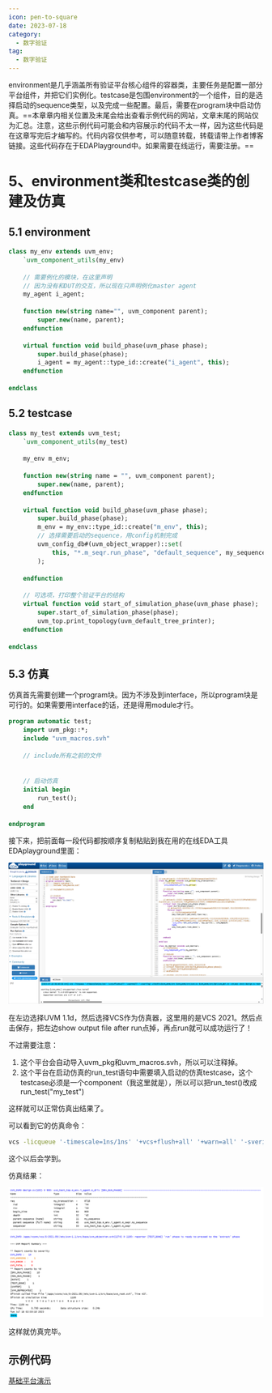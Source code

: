 ```yaml
---
icon: pen-to-square
date: 2023-07-18
category:
  - 数字验证
tag:
  - 数字验证
---
```




<!-- more -->environment是几乎涵盖所有验证平台核心组件的容器类，主要任务是配置一部分平台组件，并把它们实例化。testcase是包围environment的一个组件，目的是选择启动的sequence类型，以及完成一些配置。最后，需要在program块中启动仿真。==本章章内相关位置及末尾会给出查看示例代码的网站，文章末尾的网站仅为汇总。注意，这些示例代码可能会和内容展示的代码不太一样，因为这些代码是在这章写完后才编写的。代码内容仅供参考，可以随意转载，转载请带上作者博客链接。这些代码存在于EDAPlayground中。如果需要在线运行，需要注册。==

# 5、environment类和testcase类的创建及仿真

## 5.1 environment

```systemverilog
class my_env extends uvm_env;
    `uvm_component_utils(my_env)
    
    // 需要例化的模块，在这里声明
    // 因为没有和DUT的交互，所以现在只声明例化master agent
    my_agent i_agent;
    
    function new(string name="", uvm_component parent);
        super.new(name, parent);
    endfunction
    
    virtual function void build_phase(uvm_phase phase);
        super.build_phase(phase);
        i_agent = my_agent::type_id::create("i_agent", this);
    endfunction
    
endclass
```



## 5.2 testcase

```systemverilog
class my_test extends uvm_test;
    `uvm_component_utils(my_test)
    
    my_env m_env;
    
    function new(string name = "", uvm_component parent);
        super.new(name, parent);
    endfunction
    
    virtual function void build_phase(uvm_phase phase);
        super.build_phase(phase);
        m_env = my_env::type_id::create("m_env", this);
        // 选择需要启动的sequence，用config机制完成
        uvm_config_db#(uvm_object_wrapper)::set(
            this, "*.m_seqr.run_phase", "default_sequence", my_sequence::get_type()
        );
        
    endfunction
    
    // 可选项，打印整个验证平台的结构
    virtual function void start_of_simulation_phase(uvm_phase phase);
        super.start_of_simulation_phase(phase);
        uvm_top.print_topology(uvm_default_tree_printer);
    endfunction
    
endclass
```



## 5.3 仿真



仿真首先需要创建一个program块。因为不涉及到interface，所以program块是可行的。如果需要用interface的话，还是得用module才行。

```systemverilog
program automatic test;
    import uvm_pkg::*;
    include "uvm_macros.svh"
    
    // include所有之前的文件
    
    
    // 启动仿真
    initial begin
        run_test(); 
    end
    
endprogram
```

接下来，把前面每一段代码都按顺序复制粘贴到我在用的在线EDA工具EDAplayground里面：

![EDAplayground](/数字电路验证/EDAplayground.png)

在左边选择UVM 1.1d，然后选择VCS作为仿真器，这里用的是VCS 2021。然后点击保存，把左边show output file after run点掉，再点run就可以成功运行了！

不过需要注意：

1. 这个平台会自动导入uvm_pkg和uvm_macros.svh，所以可以注释掉。
2. 这个平台在启动仿真的run_test语句中需要填入启动的仿真testcase，这个testcase必须是一个component（我这里就是），所以可以把run_test()改成run_test("my_test")

这样就可以正常仿真出结果了。



可以看到它的仿真命令：

```bash
vcs -licqueue '-timescale=1ns/1ns' '+vcs+flush+all' '+warn=all' '-sverilog' +incdir+$UVM_HOME/src $UVM_HOME/src/uvm.sv $UVM_HOME/src/dpi/uvm_dpi.cc -CFLAGS -DVCS design.sv testbench.sv  && ./simv +vcs+lic+wait 
```

这个以后会学到。



仿真结果：

![部分仿真结果](/数字电路验证/EDAplayground_result.png)



这样就仿真完毕。



## 示例代码

[基础平台演示](https://www.edaplayground.com/x/nd4k)

